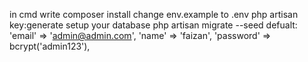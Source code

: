 in cmd write composer install
change env.example to .env
php artisan key:generate
setup your database
php artisan migrate --seed
defualt: 	
'email' => 'admin@admin.com',
'name' => 'faizan',
'password' => bcrypt('admin123'),
